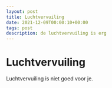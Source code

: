 ```yaml
---
layout: post
title: Luchtvervuiling
date: 2021-12-09T00:00:10+00:00
tags: post
description: de luchtvervuiling is erg
---
```

# Luchtvervuiling

Luchtvervuiling is niet goed voor je.
